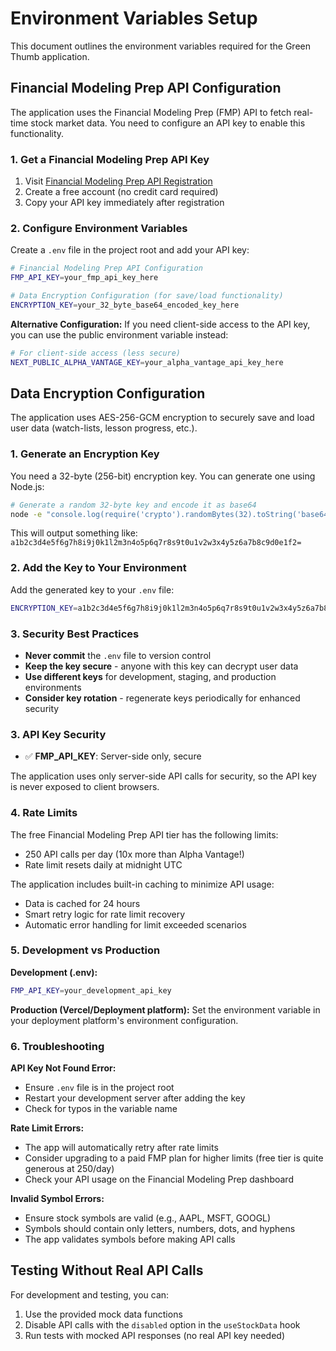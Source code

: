 # Environment Variables Setup

This document outlines the environment variables required for the Green Thumb application.

## Financial Modeling Prep API Configuration

The application uses the Financial Modeling Prep (FMP) API to fetch real-time stock market data. You need to configure an API key to enable this functionality.

### 1. Get a Financial Modeling Prep API Key

1. Visit [Financial Modeling Prep API Registration](https://financialmodelingprep.com/developer/docs)
2. Create a free account (no credit card required)
3. Copy your API key immediately after registration

### 2. Configure Environment Variables

Create a `.env` file in the project root and add your API key:

```bash
# Financial Modeling Prep API Configuration
FMP_API_KEY=your_fmp_api_key_here

# Data Encryption Configuration (for save/load functionality)
ENCRYPTION_KEY=your_32_byte_base64_encoded_key_here
```

**Alternative Configuration:**
If you need client-side access to the API key, you can use the public environment variable instead:

```bash
# For client-side access (less secure)
NEXT_PUBLIC_ALPHA_VANTAGE_KEY=your_alpha_vantage_api_key_here
```

## Data Encryption Configuration

The application uses AES-256-GCM encryption to securely save and load user data (watch-lists, lesson progress, etc.).

### 1. Generate an Encryption Key

You need a 32-byte (256-bit) encryption key. You can generate one using Node.js:

```bash
# Generate a random 32-byte key and encode it as base64
node -e "console.log(require('crypto').randomBytes(32).toString('base64'))"
```

This will output something like: `a1b2c3d4e5f6g7h8i9j0k1l2m3n4o5p6q7r8s9t0u1v2w3x4y5z6a7b8c9d0e1f2=`

### 2. Add the Key to Your Environment

Add the generated key to your `.env` file:

```bash
ENCRYPTION_KEY=a1b2c3d4e5f6g7h8i9j0k1l2m3n4o5p6q7r8s9t0u1v2w3x4y5z6a7b8c9d0e1f2=
```

### 3. Security Best Practices

- **Never commit** the `.env` file to version control
- **Keep the key secure** - anyone with this key can decrypt user data
- **Use different keys** for development, staging, and production environments
- **Consider key rotation** - regenerate keys periodically for enhanced security

### 3. API Key Security

- ✅ **FMP_API_KEY**: Server-side only, secure

The application uses only server-side API calls for security, so the API key is never exposed to client browsers.

### 4. Rate Limits

The free Financial Modeling Prep API tier has the following limits:
- 250 API calls per day (10x more than Alpha Vantage!)
- Rate limit resets daily at midnight UTC

The application includes built-in caching to minimize API usage:
- Data is cached for 24 hours
- Smart retry logic for rate limit recovery
- Automatic error handling for limit exceeded scenarios

### 5. Development vs Production

**Development (.env):**
```bash
FMP_API_KEY=your_development_api_key
```

**Production (Vercel/Deployment platform):**
Set the environment variable in your deployment platform's environment configuration.

### 6. Troubleshooting

**API Key Not Found Error:**
- Ensure `.env` file is in the project root
- Restart your development server after adding the key
- Check for typos in the variable name

**Rate Limit Errors:**
- The app will automatically retry after rate limits
- Consider upgrading to a paid FMP plan for higher limits (free tier is quite generous at 250/day)
- Check your API usage on the Financial Modeling Prep dashboard

**Invalid Symbol Errors:**
- Ensure stock symbols are valid (e.g., AAPL, MSFT, GOOGL)
- Symbols should contain only letters, numbers, dots, and hyphens
- The app validates symbols before making API calls

## Testing Without Real API Calls

For development and testing, you can:
1. Use the provided mock data functions
2. Disable API calls with the `disabled` option in the `useStockData` hook
3. Run tests with mocked API responses (no real API key needed)